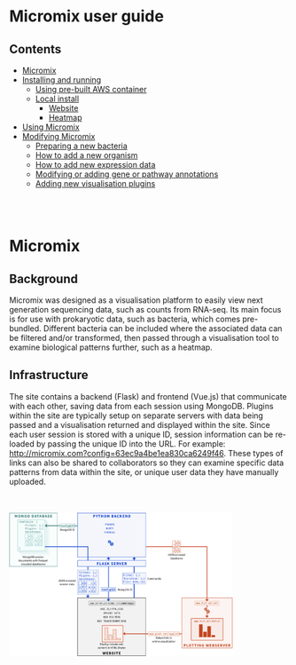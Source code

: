 # Micromix user guide

## Contents
- [Micromix](#micromix)
- [Installing and running](installing_running.md)
    - [Using pre-built AWS container](installing_running.md#1-using-pre-built-aws-container)
    - [Local install](installing_running.md#2-running-locally-or-on-a-server)
        - [Website](installing_running.md#website)
        - [Heatmap](installing_running.md#heatmap)
- [Using Micromix](using_micromix.md)
- [Modifying Micromix](modifying_micromix.md)
    - [Preparing a new bacteria](modifying_micromix.md#preparing-a-new-bacteria)
    - [How to add a new organism](modifying_micromix.md#how-to-add-a-new-organism)
    - [How to add new expression data](modifying_micromix.md#how-to-add-new-expression-data)
    - [Modifying or adding gene or pathway annotations](modifying_micromix.md#modifying-or-adding-gene-or-pathway-annotations)
    - [Adding new visualisation plugins](modifying_micromix.md#adding-new-visualisation-plugins)


<br><br>


# Micromix

## Background
Micromix was designed as a visualisation platform to easily view next generation sequencing data, such as counts from RNA-seq. Its main focus is for use with prokaryotic data, such as bacteria, which comes pre-bundled. Different bacteria can be included where the associated data can be filtered and/or transformed, then passed through a visualisation tool to examine biological patterns further, such as a heatmap.


## Infrastructure
The site contains a backend (Flask) and frontend (Vue.js) that communicate with each other, saving data from each session using MongoDB. Plugins within the site are typically setup on separate servers with data being passed and a visualisation returned and displayed within the site.
Since each user session is stored with a unique ID, session information can be re-loaded by passing the unique ID into the URL. For example: http://micromix.com?config=63ec9a4be1ea830ca6249f46. These types of links can also be shared to collaborators so they can examine specific data patterns from data within the site, or unique user data they have manually uploaded.

<br>
<br>

<img width="80%" src="images/micromix_inf.png" />

